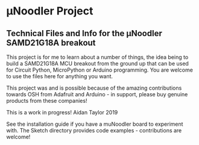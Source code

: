 # µNoodler Project
## Technical Files and Info for the µNoodler SAMD21G18A breakout

This project is for me to learn about a number of things, the idea being to build a SAMD21G18A MCU breakout from the ground up that can be used for Circuit Python, MicroPython or Arduino programming. You are welcome to use the files here for anything you want. 

This project was and is possible because of the amazing contributions towards OSH from Adafruit and Arduino - in support, please buy genuine products from these companies!

This is a work in progress! Aidan Taylor 2019

See the installation guide if you have a muNoodler board to experiment with. The Sketch directory provides code examples - contributions are welcome!
